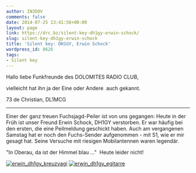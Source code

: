 ```yaml
---
author: IN3DOV
comments: false
date: 2014-07-25 13:41:58+00:00
layout: page
link: https://drc.bz/silent-key-dh1gy-erwin-schock/
slug: silent-key-dh1gy-erwin-schock
title: 'Silent key: DH1GY, Erwin Schock'
wordpress_id: 8626
tags:
- Silent key
---
```


Hallo liebe Funkfreunde des DOLOMITES RADIO CLUB,

vielleicht hat ihn ja der Eine oder Andere  auch gekannt.

73 de Christian, DL1MCG


*****************************************
Einer der ganz treuen Fuchsjagd-Peiler ist von uns gegangen:
Heute in der Früh ist unser Freund Erwin Schock, DH1GY verstorben.
Er war häufig bei den ersten, die eine Peilmeldung geschickt
haben. Auch am vergangenen Samstag hat er noch den Fuchs-Sender
aufgenommen - mit S1, wie er mir gesagt hat. Seine Versuche mit
riesigen Mobilantennen waren legendär.

"In Oberau, da ist der Himmel blau ..."  Heute leider nicht!

[![erwin_dh1gy_kreuzyagi](https://drc.bz/wp-content/uploads/2014/07/erwin_dh1gy_kreuzyagi-300x284.jpg)](https://drc.bz/wp-content/uploads/2014/07/erwin_dh1gy_kreuzyagi.jpg)
[![erwin_dh1gy_egitarre](https://drc.bz/wp-content/uploads/2014/07/erwin_dh1gy_egitarre-244x300.jpg)](https://drc.bz/wp-content/uploads/2014/07/erwin_dh1gy_egitarre.jpg)
